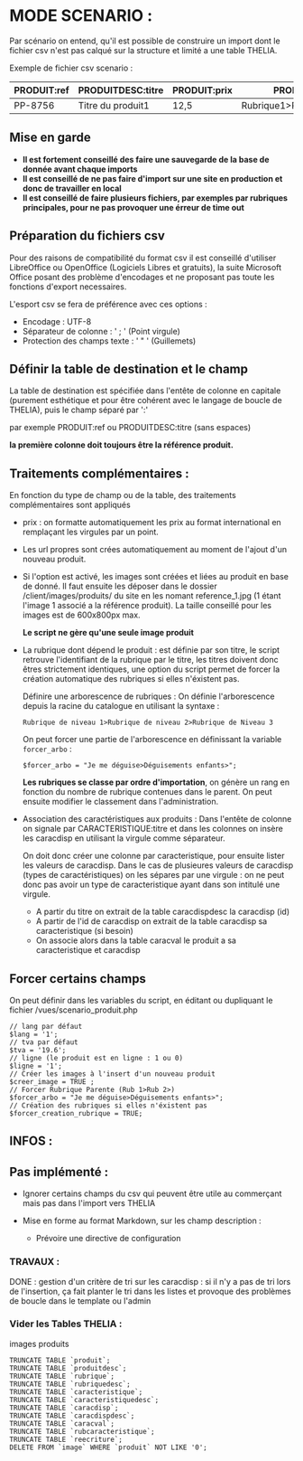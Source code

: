 MODE SCENARIO :
===============

Par scénario on entend, qu'il est possible de construire un import dont le fichier csv
n'est pas calqué sur la structure et limité a une table THELIA.

Exemple de fichier csv scenario :

|   PRODUIT:ref   |   PRODUITDESC:titre |   PRODUIT:prix    |   PRODUIT:rubrique            |   CARACTERISTIQUE:Thèmes  | 
| --------------- | ------------------- | ----------------- | ----------------------------- | ------------------------- |
| PP-8756         | Titre du produit1   | 12,5              | Rubrique1>Rubrique2>Rubrique3 | Brésil,Carnaval,Pailettes |

## Mise en garde

*   **Il est fortement conseillé des faire une sauvegarde de la base de donnée avant chaque imports**
*   **Il est conseillé de ne pas faire d'import sur une site en production et donc de travailler en local**
*   **Il est conseillé de faire plusieurs fichiers, par exemples par rubriques principales, pour ne pas provoquer une érreur de time out**


## Préparation du fichiers csv

Pour des raisons de compatibilité du format csv il est conseillé d'utiliser LibreOffice ou OpenOffice (Logiciels Libres et gratuits),
la suite Microsoft Office posant des problème d'encodages et ne proposant pas toute les fonctions d'export necessaires.

L'esport csv se fera de préférence avec ces options :

*   Encodage : UTF-8
*   Séparateur de colonne : ' ; ' (Point virgule)
*   Protection des champs texte : ' " ' (Guillemets)



## Définir la table de destination et le champ

La table de destination est spécifiée dans l'entête de colonne en capitale
(purement esthétique et pour être cohérent avec le langage de boucle de THELIA),
puis le champ séparé par ':'

par exemple PRODUIT:ref ou PRODUITDESC:titre (sans espaces)

**la première colonne doit toujours être la référence produit.**

## Traitements complémentaires :

En fonction du type de champ ou de la table, des traitements complémentaires sont appliqués
    
*   prix : on formatte automatiquement les prix au format international en remplaçant les virgules par un point.

*   Les url propres sont crées automatiquement au moment de l'ajout d'un nouveau produit.

*   Si l'option est activé, les images sont créées et liées au produit en base de donné.
    Il faut ensuite les déposer dans le dossier /client/images/produits/ du site
    en les nomant reference_1.jpg (1 étant l'image 1 associé a la référence produit).
    La taille conseillé pour les images est de 600x800px max.
    
    **Le script ne gère qu'une seule image produit**
    



*   La rubrique dont dépend le produit : est définie par son titre,
    le script retrouve l'identifiant de la rubrique par le titre, les titres doivent donc êtres strictement identiques,
    une option du script permet de forcer la création automatique des rubriques si elles n'éxistent pas.
    
    Définire une arborescence de rubriques :
    On définie l'arborescence depuis la racine du catalogue en utilisant la syntaxe :
    
    `Rubrique de niveau 1>Rubrique de niveau 2>Rubrique de Niveau 3`
    
    On peut forcer une partie de l'arborescence en définissant la variable `forcer_arbo` :
    
        $forcer_arbo = "Je me déguise>Déguisements enfants>";
    
    **Les rubriques se classe par ordre d'importation**,
    on génère un rang en fonction du nombre de rubrique contenues dans le parent.
    On peut ensuite modifier le classement dans l'administration.
    
    
*   Association des caractéristiques aux produits :
    Dans l'entête de colonne on signale par CARACTERISTIQUE:titre
    et dans les colonnes on insère les caracdisp en utilisant la virgule comme séparateur.
    
    On doit donc créer une colonne par caracteristique, pour ensuite lister les valeurs de caracdisp.
    Dans le cas de plusieures valeurs de caracdisp (types de caractéristiques) on les sépares par une virgule :
    on ne peut donc pas avoir un type de caracteristique ayant dans son intitulé une virgule.
    
    *   A partir du titre on extrait de la table caracdispdesc la caracdisp (id)
    *   A partir de l'id de caracdisp on extrait de la table caracdisp sa caracteristique (si besoin)
    *   On associe alors dans la table caracval le produit a sa caracteristique et caracdisp
    

## Forcer certains champs

On peut définir dans les variables du script, en éditant ou dupliquant le fichier /vues/scenario_produit.php
    
    // lang par défaut 
    $lang = '1';
    // tva par défaut
    $tva = '19.6';
    // ligne (le produit est en ligne : 1 ou 0)
    $ligne = '1';
    // Créer les images à l'insert d'un nouveau produit
    $creer_image = TRUE ;
    // Forcer Rubrique Parente (Rub 1>Rub 2>)
    $forcer_arbo = "Je me déguise>Déguisements enfants>";
    // Création des rubriques si elles n'éxistent pas
    $forcer_creation_rubrique = TRUE;
    
    
## INFOS :

## Pas implémenté :
  
*   Ignorer certains champs du csv qui peuvent être utile au commerçant mais pas dans l'import vers THELIA

*   Mise en forme au format Markdown, sur les champ description :
    *   Prévoire une directive de configuration

### TRAVAUX :

DONE :  gestion d'un critère de tri sur les caracdisp : si il n'y a pas de tri lors de l'insertion,
        ça fait planter le tri dans les listes et provoque des problèmes de boucle dans le template ou l'admin

### Vider les Tables THELIA :

images produits

```
TRUNCATE TABLE `produit`;
TRUNCATE TABLE `produitdesc`;
TRUNCATE TABLE `rubrique`;
TRUNCATE TABLE `rubriquedesc`;
TRUNCATE TABLE `caracteristique`;
TRUNCATE TABLE `caracteristiquedesc`;
TRUNCATE TABLE `caracdisp`;
TRUNCATE TABLE `caracdispdesc`;
TRUNCATE TABLE `caracval`;
TRUNCATE TABLE `rubcaracteristique`;
TRUNCATE TABLE `reecriture`;
DELETE FROM `image` WHERE `produit` NOT LIKE '0';
```


